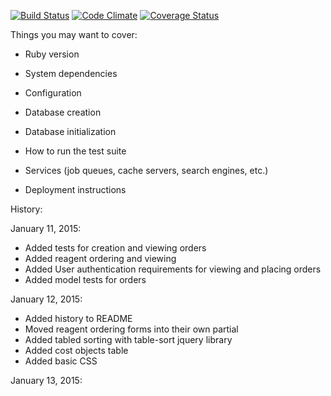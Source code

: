 [![Build Status](https://travis-ci.org/graffam/breakable_toy.svg?branch=master)](https://travis-ci.org/graffam/breakable_toy) [![Code Climate](https://codeclimate.com/github/graffam/breakable_toy.png)](https://codeclimate.com/github/graffam/breakable_toy) [![Coverage Status](https://coveralls.io/repos/graffam/breakable_toy/badge.png)](https://coveralls.io/r/graffam/breakable_toy)


Things you may want to cover:

* Ruby version

* System dependencies

* Configuration

* Database creation

* Database initialization

* How to run the test suite

* Services (job queues, cache servers, search engines, etc.)

* Deployment instructions


History:

January 11, 2015:
* Added tests for creation and viewing orders
* Added reagent ordering and viewing
* Added User authentication requirements for viewing and placing orders
* Added model tests for orders

January 12, 2015:
* Added history to README
* Moved reagent ordering forms into their own partial
* Added tabled sorting with table-sort jquery library
* Added cost objects table
* Added basic CSS

January 13, 2015:
